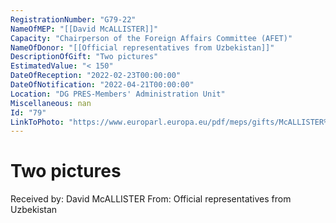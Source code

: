```yaml
---
RegistrationNumber: "G79-22"
NameOfMEP: "[[David McALLISTER]]"
Capacity: "Chairperson of the Foreign Affairs Committee (AFET)"
NameOfDonor: "[[Official representatives from Uzbekistan]]"
DescriptionOfGift: "Two pictures"
EstimatedValue: "< 150"
DateOfReception: "2022-02-23T00:00:00"
DateOfNotification: "2022-04-21T00:00:00"
Location: "DG PRES-Members' Administration Unit"
Miscellaneous: nan
Id: "79"
LinkToPhoto: "https://www.europarl.europa.eu/pdf/meps/gifts/McALLISTER%20David_G79-22.jpg#"
---
```


# Two pictures

Received by: David McALLISTER
From: Official representatives from Uzbekistan
